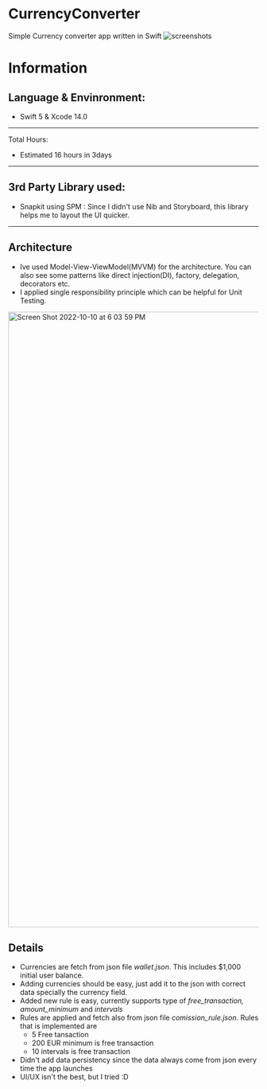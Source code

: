 # CurrencyConverter
Simple Currency converter app written in Swift
![screenshots](https://user-images.githubusercontent.com/8087709/194843096-8007a7de-1935-468e-b690-ba7ec7662092.png)


# Information 

Language & Envinronment: 
---
- Swift 5 & Xcode 14.0
---
Total Hours: 
- Estimated 16 hours in 3days
---
3rd Party Library used: 
---
- Snapkit using SPM : Since I didn't use Nib and Storyboard, this library helps me to layout the UI quicker.
---
Architecture
---
- Ive used Model-View-ViewModel(MVVM) for the architecture. You can also see some patterns like direct injection(DI), factory, delegation, decorators etc. 
- I applied single responsibility principle which can be helpful for Unit Testing.
 <img width="1237" alt="Screen Shot 2022-10-10 at 6 03 59 PM" src="https://user-images.githubusercontent.com/8087709/194842180-b2da7ea3-0a3d-484c-9d95-6465ad76cb20.png"> 
 
Details
---
- Currencies are fetch from json file _wallet.json_. This includes $1,000 initial user balance. 
- Adding currencies should be easy, just add it to the json with correct data specially the currency field.
- Added new rule is easy, currently supports type of _free_transaction, amount_minimum_ and _intervals_ 
- Rules are applied and fetch also from json file _comission_rule.json_. Rules that is implemented are 
  - 5 Free tansaction 
  - 200 EUR minimum is free transaction
  - 10 intervals is free transaction 
- Didn't add data persistency since the data always come from json every time the app launches
- UI/UX isn't the best, but I tried :D 



